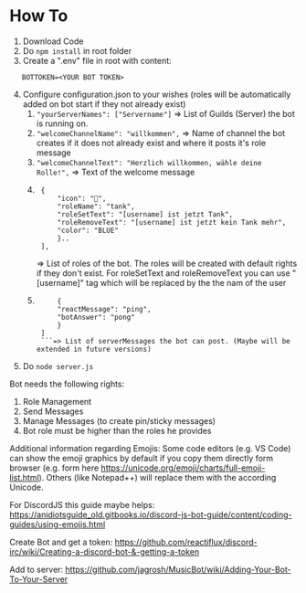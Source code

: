 # How To

1.  Download Code
2.  Do ```npm install``` in root folder
3.  Create a ".env" file in root with content:

```
   BOTTOKEN=<YOUR BOT TOKEN>
```

4.  Configure configuration.json to your wishes (roles will be automatically added on bot start if they not already exist)
    1. ```"yourServerNames": ["Servername"]``` => List of Guilds (Server) the bot is running on.
    2. ```"welcomeChannelName": "willkommen",``` => Name of channel the bot creates if it does not already exist and where it posts it's role message
    3. ```"welcomeChannelText": "Herzlich willkommen, wähle deine Rolle!",``` => Text of the welcome message 
    4. ```"roles": [
        {
            "icon": "🤠",
            "roleName": "tank",
            "roleSetText": "[username] ist jetzt Tank",
            "roleRemoveText": "[username] ist jetzt kein Tank mehr",
            "color": "BLUE"
            }..
        ],
        ``` 
        => List of roles of the bot. The roles will be created with default rights if they don't exist. For roleSetText and roleRemoveText you can use "[username]" tag which will be replaced by the the nam of the user
    5. ```"serverMessages": [
            {
            "reactMessage": "ping",
            "botAnswer": "pong"
            }
        ]
        ```=> List of serverMessages the bot can post. (Maybe will be extended in future versions)
5.  Do ```node server.js```

Bot needs the following rights:

1.  Role Management
2.  Send Messages
3.  Manage Messages (to create pin/sticky messages)
4.  Bot role must be higher than the roles he provides

Additional information regarding Emojis:
Some code editors (e.g. VS Code) can show the emoji graphics by default if you copy them directly form browser (e.g. form here https://unicode.org/emoji/charts/full-emoji-list.html).
Others (like Notepad++) will replace them with the according Unicode.

For DiscordJS this guide maybe helps:
https://anidiotsguide_old.gitbooks.io/discord-js-bot-guide/content/coding-guides/using-emojis.html

Create Bot and get a token:
https://github.com/reactiflux/discord-irc/wiki/Creating-a-discord-bot-&-getting-a-token

Add to server:
https://github.com/jagrosh/MusicBot/wiki/Adding-Your-Bot-To-Your-Server

